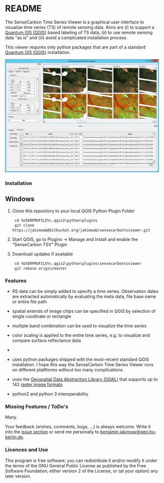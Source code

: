 # README #

The SenseCarbon Time Series Viewer is a graphical user interface to visualize time series (TS) of remote sensing data.
Aims are (i) to support a [Quantum GIS (QGIS)](www.qgis.org) based labeling of TS data, (ii) to use remote sensing data "as is" and (iii) avoid a complicated installation process.

This viewer requires only python packages that are part of a standard [Quantum GIS (QGIS)](www.qgis.org) installation.

![Screenshot](Screenshot.png "Screenshot SenseCarbon Time Series Viewer")

### Installation ###


## Windows ##

1. Clone this repository to your local QGIS Python Plugin Folder

        cd %USERPROFILE%\.qgis2\python\plugins 
        git clone https://jakimowb@bitbucket.org/jakimowb/sensecarbontsviewer.git

2. Start QGIS, go to Plugins -> Manage and Install and enable the "SenseCarbon TSV" Plugin
3. Download updates if available

        cd %USERPROFILE%\.qgis2\python\plugins\sensecarbontsviewer
        git rebase origin/master 


### Features ###
+ RS data can be simply added to specify a time series. Observation dates are extracted automatically by evaluating the meta data, file base name or entire file path
+ spatial extends of image chips can be specified in QGIS by selection of single coodinate or rectangle
+ multiple band combination can be used to visualize the time series
+ color scaling is applied to the entire time series, e.g. to visualize and compare surface reflectance data
+ 
+ uses python packages shipped with the most-recent standard QGIS installation. I hope this way the SenseCarbon Time Series Viewer runs on different plattforms 
without too many complications.
+ uses the [Geospatial Data Abstraction Library (GDAL)](www.gdal.org) that supports up to 142 [raster image formats](http://www.gdal.org/formats_list.html)  

  
+ python2 and python 3 interoperability 

### Missing Features / ToDo's ###

Many. 

Your feedback (wishes, comments, bugs, ...) is always welcome. Write it into  the [issue section](https://bitbucket.org/jakimowb/sensecarbontsviewer/issues)
or send me personally to [benjamin.jakimow@geo.hu-berlin.de](benjamin.jakimow@geo.hu-berlin.de).


### Licences and Use ###

This program is free software; you can redistribute it and/or modify it under the terms of the GNU General Public License as published by the Free Software Foundation; either version 2 of the License, or (at your option) any later version.